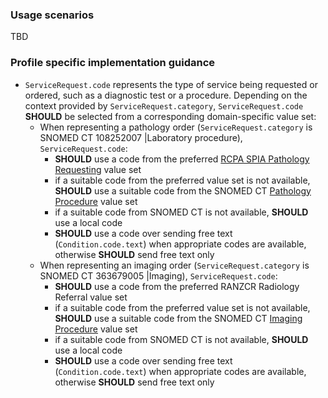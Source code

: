 ### Usage scenarios
TBD

### Profile specific implementation guidance
- `ServiceRequest.code` represents the type of service being requested or ordered, such as a diagnostic test or a procedure. Depending on the context provided by `ServiceRequest.category`, `ServiceRequest.code` **SHOULD** be selected from a corresponding domain-specific value set:
  - When representing a pathology order (`ServiceRequest.category` is SNOMED CT 108252007 |Laboratory procedure), `ServiceRequest.code`:
    - **SHOULD** use a code from the preferred <a href="https://www.rcpa.edu.au/fhir/ValueSet/spia-requesting-refset-3">RCPA SPIA Pathology Requesting</a> value set
    - if a suitable code from the preferred value set is not available, **SHOULD** use a suitable code from the SNOMED CT <a href="https://healthterminologies.gov.au/fhir/ValueSet/pathology-procedure-1">Pathology Procedure</a> value set 
    - if a suitable code from SNOMED CT is not available, **SHOULD** use a local code 
    - **SHOULD** use a code over sending free text (`Condition.code.text`) when appropriate codes are available, otherwise **SHOULD** send free text only
  - When representing an imaging order (`ServiceRequest.category` is SNOMED CT 363679005 |Imaging), `ServiceRequest.code`:
    - **SHOULD** use a code from the preferred RANZCR Radiology Referral value set
    - if a suitable code from the preferred value set is not available, **SHOULD** use a suitable code from the SNOMED CT <a href="https://healthterminologies.gov.au/fhir/ValueSet/imaging-procedure-1">Imaging Procedure</a> value set
    - if a suitable code from SNOMED CT is not available, **SHOULD** use a local code
    - **SHOULD** use a code over sending free text (`Condition.code.text`) when appropriate codes are available, otherwise **SHOULD** send free text only